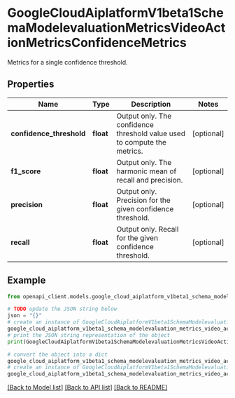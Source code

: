 # GoogleCloudAiplatformV1beta1SchemaModelevaluationMetricsVideoActionMetricsConfidenceMetrics

Metrics for a single confidence threshold.

## Properties

Name | Type | Description | Notes
------------ | ------------- | ------------- | -------------
**confidence_threshold** | **float** | Output only. The confidence threshold value used to compute the metrics. | [optional] 
**f1_score** | **float** | Output only. The harmonic mean of recall and precision. | [optional] 
**precision** | **float** | Output only. Precision for the given confidence threshold. | [optional] 
**recall** | **float** | Output only. Recall for the given confidence threshold. | [optional] 

## Example

```python
from openapi_client.models.google_cloud_aiplatform_v1beta1_schema_modelevaluation_metrics_video_action_metrics_confidence_metrics import GoogleCloudAiplatformV1beta1SchemaModelevaluationMetricsVideoActionMetricsConfidenceMetrics

# TODO update the JSON string below
json = "{}"
# create an instance of GoogleCloudAiplatformV1beta1SchemaModelevaluationMetricsVideoActionMetricsConfidenceMetrics from a JSON string
google_cloud_aiplatform_v1beta1_schema_modelevaluation_metrics_video_action_metrics_confidence_metrics_instance = GoogleCloudAiplatformV1beta1SchemaModelevaluationMetricsVideoActionMetricsConfidenceMetrics.from_json(json)
# print the JSON string representation of the object
print(GoogleCloudAiplatformV1beta1SchemaModelevaluationMetricsVideoActionMetricsConfidenceMetrics.to_json())

# convert the object into a dict
google_cloud_aiplatform_v1beta1_schema_modelevaluation_metrics_video_action_metrics_confidence_metrics_dict = google_cloud_aiplatform_v1beta1_schema_modelevaluation_metrics_video_action_metrics_confidence_metrics_instance.to_dict()
# create an instance of GoogleCloudAiplatformV1beta1SchemaModelevaluationMetricsVideoActionMetricsConfidenceMetrics from a dict
google_cloud_aiplatform_v1beta1_schema_modelevaluation_metrics_video_action_metrics_confidence_metrics_from_dict = GoogleCloudAiplatformV1beta1SchemaModelevaluationMetricsVideoActionMetricsConfidenceMetrics.from_dict(google_cloud_aiplatform_v1beta1_schema_modelevaluation_metrics_video_action_metrics_confidence_metrics_dict)
```
[[Back to Model list]](../README.md#documentation-for-models) [[Back to API list]](../README.md#documentation-for-api-endpoints) [[Back to README]](../README.md)


